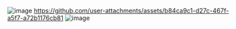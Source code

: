 ![image](https://github.com/user-attachments/assets/99181055-b590-4492-9ccd-553bd03aabb3)
https://github.com/user-attachments/assets/b84ca9c1-d27c-467f-a5f7-a72b1176cb81
![image](https://github.com/user-attachments/assets/3af09f73-9211-417d-a3d3-453fa7654aaa)

